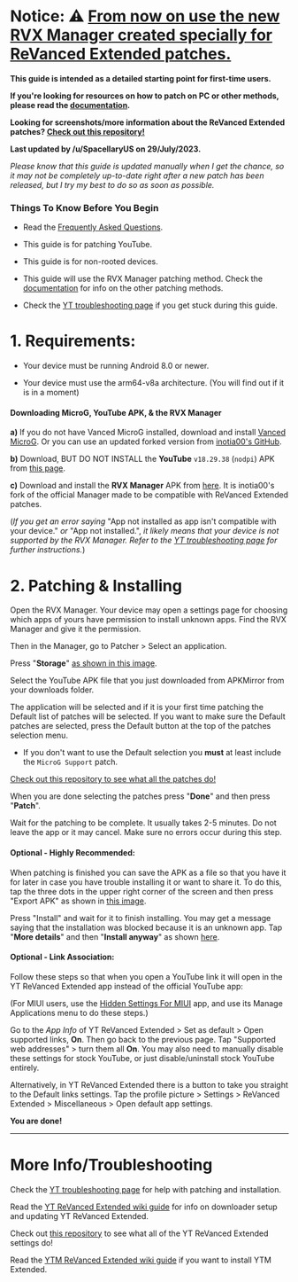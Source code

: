 # Notice: ⚠️ [From now on use the new RVX Manager created specially for ReVanced Extended patches.](https://github.com/inotia00/revanced-manager/releases/latest)


**This guide is intended as a detailed starting point for first-time users.**

**If you're looking for resources on how to patch on PC or other methods, please read the [documentation](https://github.com/inotia00/revanced-documentation#revanced-extended-documentation).**

**Looking for screenshots/more information about the ReVanced Extended patches? [Check out this repository!](https://github.com/ReVanced-Extended-Community/Patches-Documentation#patches-documentation)**

**Last updated by /u/SpacellaryUS on 29/July/2023.**

*Please know that this guide is updated manually when I get the chance, so it may not be completely up-to-date right after a new patch has been released, but I try my best to do so as soon as possible.*


### **Things To Know Before You Begin**

* Read the [Frequently Asked Questions](https://www.reddit.com/r/revancedextended/wiki/faq/).

* This guide is for patching YouTube.

* This guide is for non-rooted devices.

* This guide will use the RVX Manager patching method. Check the [documentation](https://github.com/inotia00/revanced-documentation#revanced-extended-documentation) for info on the other patching methods.

* Check the [YT troubleshooting page](https://www.reddit.com/r/revancedextended/wiki/yt-troubleshooting/#wiki_issues_with_patching_.26amp.3B_installation) if you get stuck during this guide.


# **1. Requirements:**

* Your device must be running Android 8.0 or newer.

* Your device must use the arm64-v8a architecture. (You will find out if it is in a moment) 

#### **Downloading MicroG, YouTube APK, & the RVX Manager**

**a)** If you do not have Vanced MicroG installed, download and install [Vanced MicroG](https://github.com/TeamVanced/VancedMicroG/releases/latest). Or you can use an updated forked version from [inotia00's GitHub](https://github.com/inotia00/VancedMicroG/releases/latest).

**b)** Download, BUT DO NOT INSTALL the **YouTube** `v18.29.38` (`nodpi`) APK from [this page](https://www.apkmirror.com/apk/google-inc/youtube/youtube-18-29-38-release/youtube-18-29-38-android-apk-download/).

**c)** Download and install the **RVX Manager** APK from [here](https://github.com/inotia00/revanced-manager/releases/latest). It is inotia00's fork of the official Manager made to be compatible with ReVanced Extended patches.

(*If you get an error saying* "App not installed as app isn't compatible with your device." *or* "App not installed.", *it likely means that your device is not supported by the RVX Manager. Refer to the [YT troubleshooting page](https://www.reddit.com/r/revancedextended/wiki/yt-troubleshooting/#wiki_issues_with_patching_.26amp.3B_installation) for further instructions.*)



# **2. Patching & Installing**

Open the RVX Manager. Your device may open a settings page for choosing which apps of yours have permission to install unknown apps. Find the RVX Manager and give it the permission.

Then in the Manager, go to Patcher > Select an application.

Press "**Storage**" [as shown in this image](https://imgur.com/a/vx64z3S).

Select the YouTube APK file that you just downloaded from APKMirror from your downloads folder.

The application will be selected and if it is your first time patching the Default list of patches will be selected. If you want to make sure the Default patches are selected, press the Default button at the top of the patches selection menu.

* If you don't want to use the Default selection you **must** at least include the `MicroG Support` patch.

[Check out this repository to see what all the patches do!](https://github.com/ReVanced-Extended-Community/Patches-Documentation#patches-documentation)

When you are done selecting the patches press "**Done**" and then press "**Patch**".

Wait for the patching to be complete. It usually takes 2-5 minutes. Do not leave the app or it may cancel. Make sure no errors occur during this step.


#### **Optional - Highly Recommended:**

When patching is finished you can save the APK as a file so that you have it for later in case you have trouble installing it or want to share it. To do this, tap the three dots in the upper right corner of the screen and then press "Export APK" as shown in [this image](https://imgur.com/a/JqmfzAj).

Press "Install" and wait for it to finish installing. You may get a message saying that the installation was blocked because it is an unknown app. Tap "**More details**" and then "**Install anyway**" as shown [here](https://imgur.com/a/iLP2m7l).


#### **Optional - Link Association:**

Follow these steps so that when you open a YouTube link it will open in the YT ReVanced Extended app instead of the official YouTube app:

(For MIUI users, use the [Hidden Settings For MIUI](https://play.google.com/store/apps/details?id=com.ceyhan.sets) app, and use its Manage Applications menu to do these steps.)

Go to the *App Info* of YT ReVanced Extended > Set as default > Open supported links, **On**. Then go back to the previous page. Tap "Supported web addresses" > turn them all **On**. You may also need to manually disable these settings for stock YouTube, or just disable/uninstall stock YouTube entirely. 

Alternatively, in YT ReVanced Extended there is a button to take you straight to the Default links settings. Tap the profile picture > Settings > ReVanced Extended > Miscellaneous > Open default app settings.

**You are done!**
___

# **More Info/Troubleshooting**

Check the [YT troubleshooting page](https://www.reddit.com/r/revancedextended/wiki/yt-troubleshooting/#wiki_issues_with_patching_.26amp.3B_installation) for help with patching and installation.

Read the [YT ReVanced Extended wiki guide](https://www.reddit.com/r/revancedextended/wiki/yt-guide/) for info on downloader setup and updating YT ReVanced Extended.

Check out [this repository](https://github.com/kazimmt/RVX-Features#youtube-revanced-extended-features) to see what all of the YT ReVanced Extended settings do!

Read the [YTM ReVanced Extended wiki guide](https://www.reddit.com/r/revancedextended/wiki/ytm-guide/) if you want to install YTM Extended.

